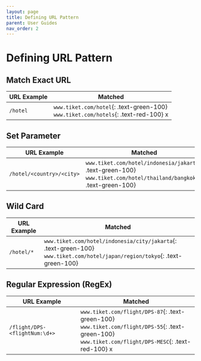 ```yaml
---
layout: page
title: Defining URL Pattern
parent: User Guides
nav_order: 2
---
```


# Defining URL Pattern

## Match Exact URL

| URL Example | Matched |
|---|---|
| `/hotel` | `www.tiket.com/hotel`{: .text-green-100}<br>`www.tiket.com/hotels`{: .text-red-100} x|

## Set Parameter

| URL Example | Matched |
|---|---|
| `/hotel/<country>/<city>` | `www.tiket.com/hotel/indonesia/jakarta`{: .text-green-100}<br>`www.tiket.com/hotel/thailand/bangkok`{: .text-green-100}   |


## Wild Card 

| URL Example | Matched |
|---|---|
| `/hotel/*` | `www.tiket.com/hotel/indonesia/city/jakarta`{: .text-green-100}<br>`www.tiket.com/hotel/japan/region/tokyo`{: .text-green-100} | 

## Regular Expression (RegEx)


| URL Example | Matched |
|---|---|
| `/flight/DPS-<flightNum:\d+>` | `www.tiket.com/flight/DPS-87`{: .text-green-100}<br>`www.tiket.com/flight/DPS-55`{: .text-green-100}<br>`www.tiket.com/flight/DPS-MESC`{: .text-red-100} x |
